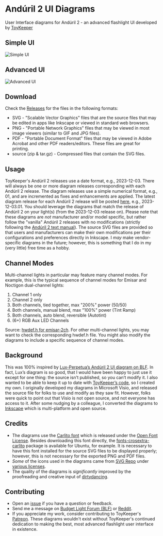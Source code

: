 # Andúril 2 UI Diagrams
User Interface diagrams for Andúril 2 - an advanced flashlight UI developed by [ToyKeeper](https://github.com/ToyKeeper)

## Simple UI
![Simple UI](https://github.com/containerfan/anduril2-diagrams/releases/latest/download/Anduril2_Simple.png "Simple UI")

## Advanced UI
![Advanced UI](https://github.com/containerfan/anduril2-diagrams/releases/latest/download/Anduril2_Advanced.png "Advanced UI")

## Download
Check the [Releases](https://github.com/containerfan/anduril2-diagrams/releases) for the files in the following formats:
- SVG - "Scalable Vector Graphics" files that are the source files that may be edited in apps like Inkscape or viewed in standard web browsers.
- PNG - "Portable Network Graphics" files that may be viewed in most image viewers (similar to GIF and JPG files).
- PDF - "Portable Document Format" files that may be viewed in Adobe Acrobat and other PDF readers/editors. These files are great for printing.
- source (zip & tar.gz) - Compressed files that contain the SVG files.

## Usage
ToyKeeper's Andúril 2 releases use a date format, e.g., 2023-12-03. There will always be one or more diagram releases corresponding with each Andúril 2 release. The diagram releases use a simple numerical format, e.g., 01, and are incremented as fixes and enhancements are applied. The latest diagram release for each Andúril 2 release will be posted [here](https://github.com/containerfan/anduril2-diagrams/releases), e.g., 2023-12-03.01. You should leverage the diagrams that match the release of Andúril 2 on your light(s) (from the 2023-12-03 release on). Please note that these diagrams are *not* manufacturer and/or model specific, but rather follow the "vanilla" Andúril 2 releases with no modifications (strictly following the [Andúril 2 text manual](https://github.com/ToyKeeper/anduril/blob/trunk/docs/anduril-manual.md)). The source SVG files are provided so that users and manufacturers can make their own modifications per their configurations and preferences directly in Inkscape. I *may* make vendor-specific diagrams in the future; however, this is something that I do in my (very little) free time as a hobby.

## Channel Modes
Multi-channel lights in particular may feature many channel modes. For example, this is the typical sequence of channel modes for Emisar and Noctigon dual-channel lights:
1. Channel 1 only
2. Channel 2 only
3. Both channels, tied together, max "200%" power (50/50)
4. Both channels, manual blend, max "100%" power (Tint Ramp)
5. Both channels, auto blend, reversible (Autotint)
6. (6+) RGB Aux LED Channels

Source: [hwdef.h for emisar-2ch](https://github.com/ToyKeeper/anduril/blob/cbfc1a13a9c9a8c08c054658ed26d2350383d209/hw/hank/emisar-2ch/hwdef.h#L39). For other multi-channel lights, you may want to check the corresponding hwdef.h file. You might also modify the diagrams to include a specific sequence of channel modes.

## Background
This was 100% inspired by [Lux-Perpetua’s Andúril 2 UI diagram on BLF](https://budgetlightforum.com/node/76941). In fact, Lux’s diagram is so good, that I would have been happy to just use it except for one thing: the source isn’t published, so you can’t modify it. I also wanted to be able to keep it up to date with [ToyKeeper’s code](https://github.com/ToyKeeper/anduril), so I created my own. I originally developed my diagrams in Microsoft Visio, and released the source file for folks to use and modify as they saw fit. However, folks were quick to point out that Visio is not open source, and not everyone has access to it. After some nudging by a colleague, I converted the diagrams to [Inkscape](https://inkscape.org/) which is multi-platform and open source.

## Credits
- The diagrams use the [Carlito font](https://fonts.google.com/specimen/Carlito) which is released under the [Open Font License](https://openfontlicense.org/). Besides downloading this font directly, the [fonts-crosextra-carlito](https://packages.ubuntu.com/fonts-crosextra-carlito) package is available for Ubuntu, for example. It is necessary to have this font installed for the source SVG files to be displayed properly; however, this is not necessary for the exported PNG and PDF files.
- *Some* of the icons used in the diagrams came from [SVG Repo](https://www.svgrepo.com/) under [various licenses](https://www.svgrepo.com/page/licensing/).
- The quality of the diagrams is *significantly* improved by the proofreading and creative input of [dirtydancing](https://github.com/dirtydancing).

## Contributing
- Open an [issue](https://github.com/containerfan/anduril2-diagrams/issues) if you have a question or feedback.
- Send me a message on [Budget Light Forum (BLF)](https://budgetlightforum.com/u/containerfan) or [Reddit](https://www.reddit.com/user/containerfan).
- If you appreciate my work, consider contributing to ToyKeeper's [Patreon](https://patreon.com/ToyKeeper). These diagrams wouldn't exist without ToyKeeper's continued dedication to making the best, most advanced flashlight user interface in existence.
